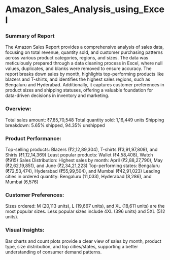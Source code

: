 # Amazon_Sales_Analysis_using_Excel

### Summary of Report
The Amazon Sales Report provides a comprehensive analysis of sales data, focusing on total revenue, quantity sold, and customer purchasing patterns across various product categories, regions, and sizes. The data was meticulously prepared through a data cleaning process in Excel, where null values, duplicates, and blanks were removed to ensure accuracy. The report breaks down sales by month, highlights top-performing products like blazers and T-shirts, and identifies the highest sales regions, such as Bengaluru and Hyderabad. Additionally, it captures customer preferences in product sizes and shipping statuses, offering a valuable foundation for data-driven decisions in inventory and marketing.

### Overview:
Total sales amount: ₹7,85,70,548
Total quantity sold: 1,16,449 units
Shipping breakdown: 5.65% shipped, 94.35% unshipped

### Product Performance:
Top-selling products: Blazers (₹2,12,89,304), T-shirts (₹3,91,97,809), and Shirts (₹1,12,14,369)
Least popular products: Wallet (₹4,58,408), Watch (₹915)
Sales Distribution:
Highest sales by month: April (₹2,88,27,790), May (₹2,62,19,851), and June (₹2,34,21,223)
Top-performing states: Bengaluru (₹72,53,474), Hyderabad (₹55,99,504), and Mumbai (₹42,91,023)
Leading cities in ordered quantity: Bengaluru (11,033), Hyderabad (8,286), and Mumbai (6,576)
### Customer Preferences:
Sizes ordered: M (20,113 units), L (19,667 units), and XL (18,611 units) are the most popular sizes.
Less popular sizes include 4XL (396 units) and 5XL (512 units).

### Visual Insights:
Bar charts and count plots provide a clear view of sales by month, product type, size distribution, and top cities/states, supporting a better understanding of consumer demand patterns.
